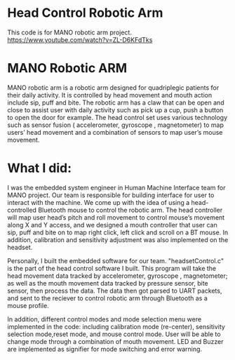 # Head Control Robotic Arm
This code is for MANO robotic arm project. https://www.youtube.com/watch?v=ZL-D6KFdTks

# MANO Robotic ARM
MANO robotic arm is a robotic arm designed for quadriplegic patients for their daily activity. It is controlled by head movement and mouth action include sip, puff and bite. The robotic arm has a claw that can be open and close to assist user with daily activity such as pick up a cup, push a button to open the door for example. The head control set uses various technology such as sensor fusion ( accelerometer, gyroscope , magnetometer) to map users’ head movement and a combination of sensors to map user’s mouse movement.  

# What I did:

I was the embedded system engineer in Human Machine Interface team for MANO project. Our team is responsible for building interface for user to interact with the machine. We come up with the idea of using a head-controlled Bluetooth mouse to control the robotic arm. The head controller will map user head’s pitch and roll movement to control mouse’s movement along X and Y access, and we designed a mouth controller that user can sip, puff and bite on to map right click, left click and scroll on a BT mouse. In addition, calibration and sensitivity adjustment was also implemented on the headset. 

Personally, I built the embedded software for our team. "headsetControl.c" is the part of the head control software I built. This program will take the head movement data tracked by accelerometer, gyroscope , magnetometer; as well as the mouth movement data tracked by pressure sensor, bite sensor, then process the data. The data then got parsed to UART packets, and sent to the reciever to control robotic arm through Bluetooth as a mouse profile.  

In addition, different control modes and mode selection menu were implemented in the code: including calibration mode (re-center), sensitivity selection mode,reset mode, and mouse control mode. User will be able to change mode through a combination of mouth movement. LED and Buzzer are implemented as signifier for mode switching and error warning. 
